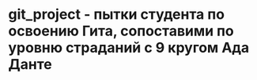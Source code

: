 # git_project - пытки студента по освоению Гита, сопоставими по уровню страданий с 9 кругом Ада Данте
